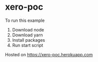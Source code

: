# xero-poc

To run this example
1. Download node
2. Download yarn
3. Install packages
4. Run start script

Hosted on https://xero-poc.herokuapp.com
